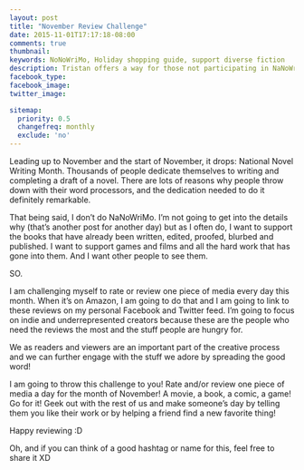 ```yaml
---
layout: post
title: "November Review Challenge"
date: 2015-11-01T17:17:18-08:00
comments: true
thumbnail:
keywords: NoNoWriMo, Holiday shopping guide, support diverse fiction
description: Tristan offers a way for those not participating in NaNoWriMo to support the fiction, games, and creative projects they love!
facebook_type:
facebook_image:
twitter_image:

sitemap:
  priority: 0.5
  changefreq: monthly
  exclude: 'no'
---
```


Leading up to November and the start of November, it drops: National Novel Writing Month. Thousands of people dedicate themselves to writing and completing a draft of a novel. There are lots of reasons why people throw down with their word processors, and the dedication needed to do it definitely remarkable. 

That being said, I don’t do NaNoWriMo. I’m not going to get into the details why (that’s another post for another day) but as I often do, I want to support the books that have already been written, edited, proofed, blurbed and published. I want to support games and films and all the hard work that has gone into them. And I want other people to see them.

SO.

I am challenging myself to rate or review one piece of media every day this month. When it’s on Amazon, I am going to do that and I am going to link to these reviews on my personal Facebook and Twitter feed. I’m going to focus on indie and underrepresented creators because these are the people who need the reviews the most and the stuff people are hungry for. 

We as readers and viewers are an important part of the creative process and we can further engage with the stuff we adore by spreading the good word! 

I am going to throw this challenge to you! Rate and/or review one piece of media a day for the month of November! A movie, a book, a comic, a game! Go for it! Geek out with the rest of us and make someone’s day by telling them you like their work or by helping a friend find a new favorite thing!

Happy reviewing :D

Oh, and if you can think of a good hashtag or name for this, feel free to share it XD